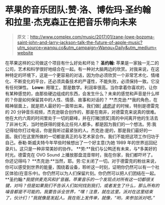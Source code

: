 # 苹果的音乐团队:赞·洛、博佐玛·圣约翰和拉里·杰克森正在把音乐带向未来

> 原文：<http://www.complex.com/music/2017/01/zane-lowe-bozoma-saint-john-and-larry-jackson-talk-the-future-of-apple-music?utm_source=wanqu.co&utm_campaign=Wanqu+Daily&utm_medium=website>

在苹果这样的公司做这个项目有什么好处和坏处？
**圣约翰:** 苹果是一家独一无二的公司，艺术和科学很好地结合在一起。有一种对大脑两边的欣赏。对我来说，在这种特定的环境下，这是一个更容易的对话，因为你必须欣赏一个非常艺术化、情绪化、不断变化的平台，还必须具备技术的严谨性，不能失败，必须保持一致。它没有任何弹性。
**Lowe:** 用理工，那是数学。利润率很高。当你拿着你喜欢的，让你有某种感觉的，由那些硬边组成的东西，会发生什么？未来的感觉和声音是什么样的？你是如何保留其中的人性、情感、故事和对话的？
**杰克逊:**我的角色，在精神层面上，就是把人最好的一面带出来。我们做[ [*请原谅*](http://www.complex.com/music/2016/09/drake-too-serious-please-forgive-me-review) 的时候，特别是德雷克的 20 分钟音乐视频，杰克逊联合创作的，那是在南非，对德雷克来说真的很难。他在大约六周的时间里处于一切的巅峰，并在打赌[颁奖]周的中间离开他的生活去了非洲七天，当时他获得的提名比任何人都多。都是因为我们的一个想法。劳:我记得给你打过电话，你是我听过最紧张的人。杰克逊:是的，那是我们最好的一面。我们在这里所做的一切都是真正的与艺术家合作。我们不能把这项工作归功于自己。泰勒·斯威夫特今年早些时候想出了一个好主意(为她 1989 年的世界巡回纪录片)。这只是一种非常美妙的协作。
**劳:**我们与公鸭还有未来，与[](http://www.complex.com/music/2015/09/drake-future-what-a-time-to-be-alive-review)*多美好的时光。德雷克在 OVO Sound 上播放那盘混音带时，我在你家，我们都吓坏了。你还记得吗？
**杰克逊:**当然，耶。劳:它关闭了一切。对于德雷克的粉丝来说，你可以感受到世界的能量，围绕着设备，聆听这一时刻，证明你仍然可以有一个社区体验(在音乐中)。你仍然可以为人们保留片刻。你仍然可以把人们团结在一起。
**圣约翰:**我提供麦克风和扩音器。苹果音乐的一个发现点对所有这一切都很关键，对吗？但是如果我们不告诉人们如何找到我们，或者发生了什么，那么所有的噪音都是不可能的。我要告诉全世界，“嘿！注意，就在这里。派对在这里结束了，伙计们！”我就像是发起人。我在街上发传单，就像，“哟，来参加派对吧。”*
